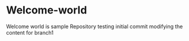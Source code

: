 # Welcome-world
Welcome world is sample Repository
testing initial commit
modifying the content for branch1
